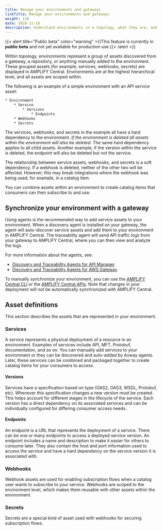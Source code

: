 ```yaml
---
title: Manage your environments and gateways
linkTitle: Manage your environments and gateways
weight: 110
date: 2020-11-18
description: Understand environments in a topology, what they are, and what can you do with them.
---
```


{{< alert title="Public beta" color="warning" >}}This feature is currently in **public beta** and not yet available for production use.{{< /alert >}}

Within topology, environments represent a group of assets discovered from a gateway, a repository, or anything manually added to the environment. These grouped assets (for example, services, webhooks, secrets) are displayed in AMPLIFY Central. Environments are at the highest hierarchical level, and all assets are scoped within.

The following is an example of a simple environment with an API service asset:

```txt
* Environment
    * Service
        * Versions
            * Endpoints
    * Webhooks
    * Secrets
```

The services, webhooks, and secrets in the example all have a hard dependency to the environment. _If the environment is deleted all assets within the environment will also be deleted._ The same hard dependency applies to all child assets. Another example, if the version within the service is deleted, the endpoint will also be deleted but not the service.

The relationship between service assets, webhooks, and secrets is a soft dependency. If a webhook is deleted, neither of the other two will be affected. However, this may break integrations where the webhook was being used, for example, in a catalog item.

You can combine assets within an environment to create catalog items that consumers can then subscribe to and use.

## Synchronize your environment with a gateway

Using agents is the recommended way to add service assets to your environment. When a discovery agent is installed on your gateway, the agent will auto-discover service assets and add them to your environment in AMPLIFY Central. The traceability agent will send API traffic logs from your gateway to AMPLIFY Central, where you can then view and analyze the logs.

For more information about the agents, see:

* [Discovery and Traceability Agents for API Manager](/docs/central/connect-api-manager/).
* [Discovery and Traceability Agents for AWS Gateway](/docs/central/connect-aws-gateway/).

To manually synchronize your environment, you can use the [AMPLIFY Central CLI](/docs/central/cli_central/cli_apiservices) or the [AMPLIFY Central APIs](https://apicentral.axway.com/apis/docs). Note that changes in your deployment will not be automatically synchronized with AMPLIFY Central.

## Asset definitions

This section describes the assets that are represented in your environment.

### Services

A service represents a physical deployment of a resource in an environment. Examples of services include API, MFT, Protobuf, documentation, and so on. You can manually add services to your environment or they can be discovered and auto-added by Axway agents. Later, these services can be combined and packaged together to create catalog items for your consumers to access.

#### Versions

Services have a specification based on type (OAS2, OAS3, WSDL, Protobuf, etc). Whenever this specification changes a new version must be created. This helps account for different stages in the lifecycle of the service. Each version has a direct dependency on its associated services and can be individually configured for differing consumer access needs.

#### Endpoints

An endpoint is a URL that represents the deployment of a service. There can be one or many endpoints to access a deployed service version. An endpoint includes a name and description to make it easier for others to consume later. They also contain the host and port information used to access the service and have a hard dependency on the service version it is associated with.

### Webhooks

Webhook assets are used for enabling subscription flows when a catalog user wants to subscribe to your service. Webhooks are scoped to the environment level, which makes them reusable with other assets within the environment.

### Secrets

Secrets are a special kind of asset used with webhooks for securing subscription flows.
